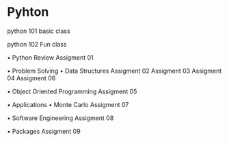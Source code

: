 # Pyhton 
python 101 basic class 


python 102 Fun class 

• Python Review
Assigment 01 

• Problem Solving
• Data Structures
Assigment 02
Assigment 03
Assigment 04
Assigment 06

• Object Oriented Programming
Assigment 05

• Applications
• Monte Carlo
Assigment 07

• Software Engineering
Assigment 08

• Packages
Assigment 09
